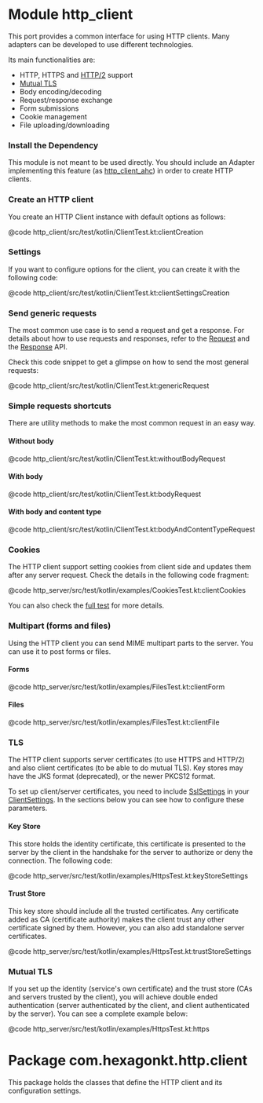 
# Module http_client
This port provides a common interface for using HTTP clients. Many adapters can be developed to use
different technologies.

Its main functionalities are:

* HTTP, HTTPS and [HTTP/2] support
* [Mutual TLS]
* Body encoding/decoding
* Request/response exchange
* Form submissions
* Cookie management
* File uploading/downloading

[HTTP/2]: https://en.wikipedia.org/wiki/HTTP/2
[Mutual TLS]: https://en.wikipedia.org/wiki/Mutual_authentication

### Install the Dependency
This module is not meant to be used directly. You should include an Adapter implementing this
feature (as [http_client_ahc]) in order to create HTTP clients.

[http_client_ahc]: /http_client_ahc

### Create an HTTP client
You create an HTTP Client instance with default options as follows:

@code http_client/src/test/kotlin/ClientTest.kt:clientCreation

### Settings
If you want to configure options for the client, you can create it with the following code:

@code http_client/src/test/kotlin/ClientTest.kt:clientSettingsCreation

### Send generic requests
The most common use case is to send a request and get a response. For details about how to
use requests and responses, refer to the [Request] and the [Response] API.

Check this code snippet to get a glimpse on how to send the most general requests:

@code http_client/src/test/kotlin/ClientTest.kt:genericRequest

[Request]: /api/http_client/com.hexagonkt.http.client/-request
[Response]: /api/http_client/com.hexagonkt.http.client/-response

### Simple requests shortcuts
There are utility methods to make the most common request in an easy way.

#### Without body
@code http_client/src/test/kotlin/ClientTest.kt:withoutBodyRequest

#### With body
@code http_client/src/test/kotlin/ClientTest.kt:bodyRequest

#### With body and content type
@code http_client/src/test/kotlin/ClientTest.kt:bodyAndContentTypeRequest

### Cookies

The HTTP client support setting cookies from client side and updates them after any server request.
Check the details in the following code fragment:

@code http_server/src/test/kotlin/examples/CookiesTest.kt:clientCookies

You can also check the [full test] for more details.

[full test]: https://github.com/hexagonkt/hexagon/blob/master/http_server/src/test/kotlin/examples/CookiesTest.kt

### Multipart (forms and files)

Using the HTTP client you can send MIME multipart parts to the server. You can use it to post forms
or files.

#### Forms
@code http_server/src/test/kotlin/examples/FilesTest.kt:clientForm

#### Files
@code http_server/src/test/kotlin/examples/FilesTest.kt:clientFile

### TLS
The HTTP client supports server certificates (to use HTTPS and HTTP/2) and also client certificates
(to be able to do mutual TLS). Key stores may have the JKS format (deprecated), or the newer PKCS12
format.

To set up client/server certificates, you need to include [SslSettings] in your [ClientSettings]. In
the sections below you can see how to configure these parameters.

[SslSettings]: /api/http/com.hexagonkt.http/-ssl-settings
[ClientSettings]: /api/http_client/com.hexagonkt.http.client/-client-settings

#### Key Store
This store holds the identity certificate, this certificate is presented to the server by the client
in the handshake for the server to authorize or deny the connection. The following code:

@code http_server/src/test/kotlin/examples/HttpsTest.kt:keyStoreSettings

#### Trust Store
This key store should include all the trusted certificates. Any certificate added as CA (certificate
authority) makes the client trust any other certificate signed by them. However, you can also add
standalone server certificates.

@code http_server/src/test/kotlin/examples/HttpsTest.kt:trustStoreSettings

### Mutual TLS
If you set up the identity (service's own certificate) and the trust store (CAs and servers trusted
by the client), you will achieve double ended authentication (server authenticated by the client,
and client authenticated by the server). You can see a complete example below:

@code http_server/src/test/kotlin/examples/HttpsTest.kt:https

# Package com.hexagonkt.http.client
This package holds the classes that define the HTTP client and its configuration settings.
